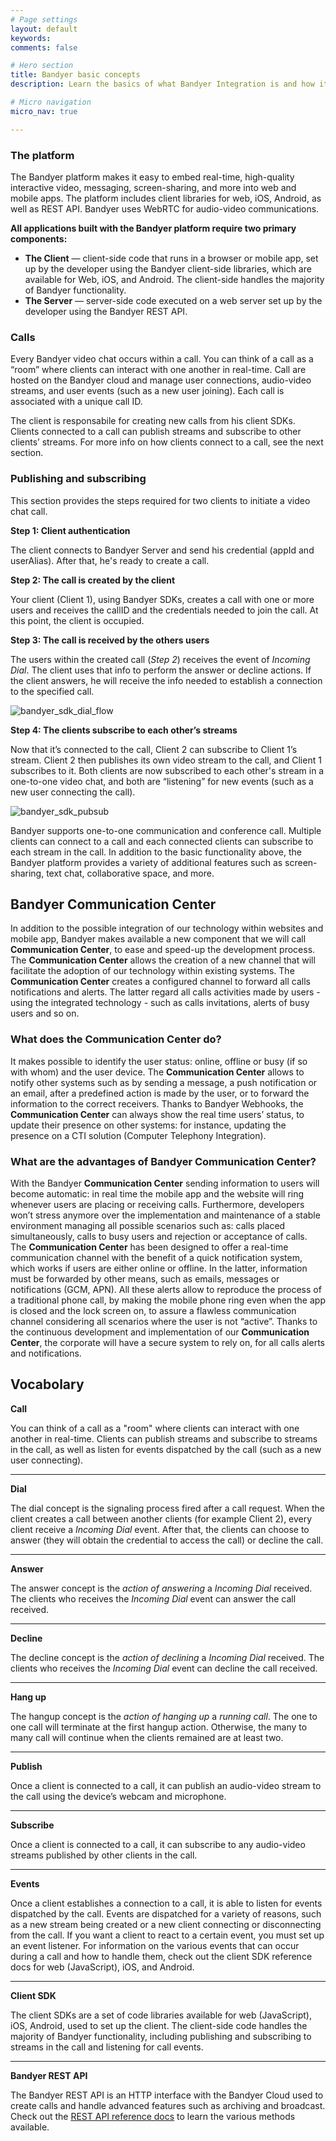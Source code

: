 ```yaml
---
# Page settings
layout: default
keywords:
comments: false

# Hero section
title: Bandyer basic concepts
description: Learn the basics of what Bandyer Integration is and how it works.

# Micro navigation
micro_nav: true

---
```


### The platform <a name="platform"></a>

The Bandyer platform makes it easy to embed real-time, high-quality interactive video, messaging, screen-sharing, 
and more into web and mobile apps. The platform includes client libraries for web, iOS, Android, 
as well as REST API. Bandyer uses WebRTC for audio-video communications.

**All applications built with the Bandyer platform require two primary components:**

- **The Client** — client-side code that runs in a browser or mobile app, set up by the developer 
using the Bandyer client-side libraries, which are available for Web, iOS, and Android. 
The client-side handles the majority of Bandyer functionality.
- **The Server** — server-side code executed on a web server set up by the developer using the Bandyer REST API.

### Calls <a name="calls"></a>

Every Bandyer video chat occurs within a call. You can think of a call as a “room” where clients can interact 
with one another in real-time. Call are hosted on the Bandyer cloud and manage user connections,
audio-video streams, and user events (such as a new user joining). Each call is associated with a unique call ID.
<!-- To allow multiple clients to chat with one another, you would simply have them connect to the same call 
(using the same call ID). -->

The client is responsabile for creating new calls from his client SDKs.
Clients connected to a call can publish streams and subscribe to other clients’ streams. 
For more info on how clients connect to a call, see the next section.


### Publishing and subscribing <a name="pubsub"></a>

<!-- qui dovrei spiegare anche il dialing -->
This section provides the steps required for two clients to initiate a video chat call.

**Step 1: Client authentication**

The client connects to Bandyer Server and send his credential (appId and userAlias). After that, he's ready to create a 
call.

**Step 2: The call is created by the client**

Your client (Client 1), using Bandyer SDKs, creates a call with one or more users and receives the callID and the credentials needed to join the call.
At this point, the client is occupied.

**Step 3: The call is received by the others users**

The users within the created call (*Step 2*) receives the event of *Incoming Dial*. The client uses that info to perform
the answer or decline actions. If the client answers, he will receive the info needed to establish a connection to the 
specified call.

![bandyer_sdk_dial_flow](https://s3-eu-west-1.amazonaws.com/static.bandyer.com/corporate/images/docs/bandyer_sdk_dial_flow.png)


**Step 4: The clients subscribe to each other’s streams**

Now that it’s connected to the call, Client 2 can subscribe to Client 1’s stream. 
Client 2 then publishes its own video stream to the call, and Client 1 subscribes to it. 
Both clients are now subscribed to each other's stream in a one-to-one video chat,
and both are “listening” for new events (such as a new user connecting the call).

![bandyer_sdk_pubsub](https://s3-eu-west-1.amazonaws.com/static.bandyer.com/corporate/images/docs/bandyer_sdk_pubsub.png)

Bandyer supports one-to-one communication and conference call. 
Multiple clients can connect to a call and each connected clients can subscribe to each stream in the call. 
In addition to the basic functionality above, the Bandyer platform provides a variety of additional features such as 
screen-sharing, text chat, collaborative space, and more. 
<!-- To see the complete set of features offered,see the developer guides. -->

## Bandyer Communication Center

In addition to the possible integration of our technology within websites and mobile app, Bandyer makes available a new component that we will call **Communication Center**, to ease and speed-up the development process. The **Communication Center** allows the creation of a new channel that will facilitate the adoption of our technology within existing systems. 
The **Communication Center** creates a configured channel to forward all calls notifications and alerts. The latter regard all calls activities made by users - using the integrated technology - such as calls invitations, alerts of busy users and so on.

### What does the Communication Center do?

It makes possible to identify the user status: online, offline or busy (if so with whom) and the user device. 
The **Communication Center** allows to notify other systems such as by sending a message, a push notification or an email, after a predefined action is made by the user, or to forward the information to the correct receivers.
Thanks to Bandyer Webhooks, the **Communication Center** can always show the real time users’ status, to update their presence on other systems: for instance, updating the presence on a CTI solution (Computer Telephony Integration).

### What are the advantages of Bandyer Communication Center?

With the Bandyer **Communication Center** sending information to users will become automatic: in real time the mobile app and the website will ring whenever users are placing or receiving calls. Furthermore, developers won’t stress anymore over the implementation and maintenance of a stable environment managing all possible scenarios such as: calls placed simultaneously, calls to busy users and rejection or acceptance of calls. 
The **Communication Center** has been designed to offer a real-time communication channel with the benefit of a quick notification system, which works if users are either online or offline. In the latter, information must be forwarded by other means, such as emails, messages or notifications (GCM, APN).
All these alerts allow to reproduce the process of a traditional phone call, by making the mobile phone ring even when the app is closed and the lock screen on, to assure a flawless communication channel considering all scenarios where the user is not “active”.
Thanks to the continuous development and implementation of our **Communication Center**, the corporate will have a secure system to rely on, for all calls alerts and notifications.


## Vocabolary

**Call**

You can think of a call as a "room" where clients can interact with one another in real-time. Clients can 
publish streams and subscribe to streams in the call, as well as listen for events dispatched by the call 
(such as a new user connecting).

---

**Dial**

The dial concept is the signaling process fired after a call request. When the client creates a call between another clients 
(for example Client 2), every client receive a *Incoming Dial* event. After that, the clients can choose to answer 
(they will obtain the credential to access the call) or decline the call.

---

**Answer**

The answer concept is the *action of answering* a *Incoming Dial* received. The clients who receives the *Incoming Dial*
event can answer the call received.

---

**Decline**

The decline concept is the *action of declining* a *Incoming Dial* received. The clients who receives the *Incoming Dial*
event can decline the call received.

---

**Hang up**

The hangup concept is the *action of hanging up* a *running call*. The one to one call will terminate at the first hangup action.
Otherwise, the many to many call will continue when the clients remained are at least two.

---

**Publish**

Once a client is connected to a call, it can publish an audio-video stream to the call using the device’s webcam
and microphone.

---

**Subscribe**

Once a client is connected to a call, it can subscribe to any audio-video streams published by other clients
in the call.

---

**Events**

Once a client establishes a connection to a call, it is able to listen for events dispatched by the call.
Events are dispatched for a variety of reasons, such as a new stream being created or a new client connecting or
disconnecting from the call. If you want a client to react to a certain event, you must set up an event listener.
For information on the various events that can occur during a call and how to handle them,
check out the client SDK reference docs for web (JavaScript), iOS, and Android.

---


**Client SDK**

The client SDKs are a set of code libraries available for web (JavaScript), iOS, Android, used to set up the client. 
The client-side code handles the majority of Bandyer functionality, including publishing and subscribing to streams 
in the call and listening for call events.

---

**Bandyer REST API**

The Bandyer REST API is an HTTP interface with the Bandyer Cloud used to create calls and handle advanced features
such as archiving and broadcast. Check out the <a href="https://bandyer.com/assets/documentation/index.html" 
target="_blank"> REST API reference docs</a> to learn the various methods available.
